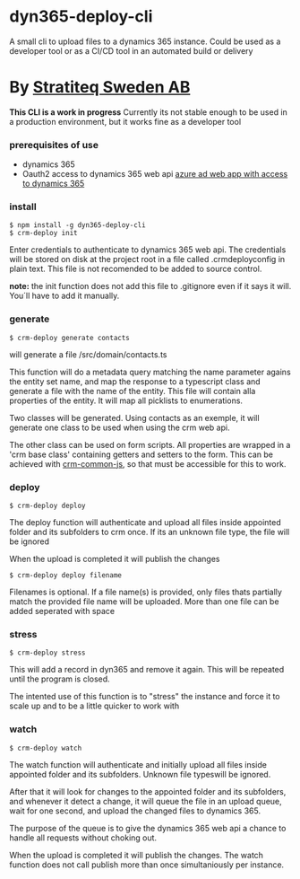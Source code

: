 # dyn365-deploy-cli
A small cli to upload files to a dynamics 365 instance.
Could be used as a developer tool or as a CI/CD tool in an automated build or delivery

# By [Stratiteq Sweden AB](http://www.stratiteq.com/)

__This CLI is a work in progress__
Currently its not stable enough to be used in a production environment, but it works fine as a developer tool

### prerequisites of use
- dynamics 365
- Oauth2 access to dynamics 365 web api [azure ad web app with access to dynamics 365](http://scaleablesolutions.com/how-to-register-dynamics-crm-app-with-azure-active-directory/)

### install
```
$ npm install -g dyn365-deploy-cli
$ crm-deploy init
```
Enter credentials to authenticate to dynamics 365 web api.
The credentials will be stored on disk at the project root in a file called .crmdeployconfig in plain text. This file is not recomended to be added to source control.

__note:__ the init function does not add this file to .gitignore even if it says it will. You´ll have to add it manually.

### generate
```
$ crm-deploy generate contacts
```

will generate a file /src/domain/contacts.ts

This function will do a metadata query matching the name parameter agains the entity set name, and map the response to a typescript class and generate a file with the name of the entity. This file will contain alla properties of the entity. It will map all picklists to enumerations.

Two classes will be generated. Using contacts as an exemple, it will generate one class to be used when using the crm web api. 

The other class can be used on form scripts. All properties are wrapped in a 'crm base class' containing getters and setters to the form. This can be achieved with [crm-common-js](https://www.npmjs.com/package/crm-common-js), so that must be accessible for this to work.


### deploy
```
$ crm-deploy deploy
```
The deploy function will authenticate and upload all files inside appointed folder and its subfolders to crm once. If its an unknown file type, the file will be ignored

When the upload is completed it will publish the changes
```
$ crm-deploy deploy filename
```

Filenames is optional. If a file name(s) is provided, only files thats partially match the provided file name will be uploaded. More than one file can be added seperated with space

### stress
```
$ crm-deploy stress
```
This will add a record in dyn365 and remove it again. This will be repeated until the program is closed.

The intented use of this function is to "stress" the instance and force it to scale up and to be a little quicker to work with

### watch
```
$ crm-deploy watch
```
The watch function will authenticate and initially upload all files inside appointed folder and its subfolders. Unknown file typeswill be ignored. 

After that it will look for changes to the appointed folder and its subfolders, and whenever it detect a change, it will queue the file in an upload queue, wait for one second, and upload the changed files to dynamics 365. 

The purpose of the queue is to give the dynamics 365 web api a chance to handle all requests without choking out.

When the upload is completed it will publish the changes. The watch function does not call publish more than once simultaniously per instance. 



